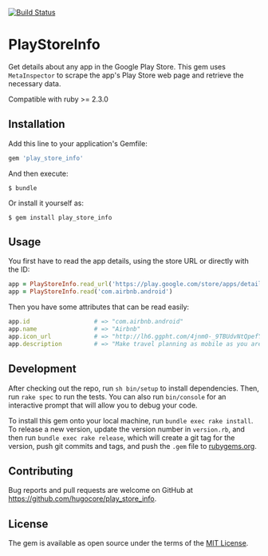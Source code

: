 [![Build Status](https://travis-ci.org/hugocore/app_store_info.svg)](https://travis-ci.org/hugocore/app_store_info)

# PlayStoreInfo

Get details about any app in the Google Play Store. This gem uses `MetaInspector` to scrape the
app's Play Store web page and retrieve the necessary data.

Compatible with ruby >= 2.3.0

## Installation

Add this line to your application's Gemfile:

```ruby
gem 'play_store_info'
```

And then execute:

    $ bundle

Or install it yourself as:

    $ gem install play_store_info

## Usage

You first have to read the app details, using the store URL or directly with the ID:

```ruby
app = PlayStoreInfo.read_url('https://play.google.com/store/apps/details?id=com.airbnb.android&hl=en')
app = PlayStoreInfo.read('com.airbnb.android')
```

Then you have some attributes that can be read easily:

```ruby
app.id                  # => "com.airbnb.android"
app.name                # => "Airbnb"
app.icon_url            # => "http://lh6.ggpht.com/4jnm0-_9TBUdvNtQpefYE0T33..."
app.description         # => "Make travel planning as mobile as you are..."
```

## Development

After checking out the repo, run `sh bin/setup` to install dependencies. Then, run `rake spec` to run the tests. You can also run `bin/console` for an interactive prompt that will allow you to debug your code.

To install this gem onto your local machine, run `bundle exec rake install`. To release a new version, update the version number in `version.rb`, and then run `bundle exec rake release`, which will create a git tag for the version, push git commits and tags, and push the `.gem` file to [rubygems.org](https://rubygems.org).

## Contributing

Bug reports and pull requests are welcome on GitHub at https://github.com/hugocore/play_store_info.


## License

The gem is available as open source under the terms of the [MIT License](http://opensource.org/licenses/MIT).
